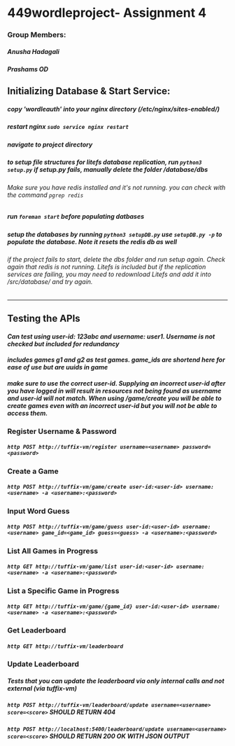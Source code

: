 # 449wordleproject- Assignment 4

### Group Members:
##### Anusha Hadagali
##### Prashams OD

## **Initializing Database & Start Service:**
##### copy 'wordleauth' into your nginx directory (/etc/nginx/sites-enabled/)
##### restart nginx `sudo service nginx restart`
##### navigate to project directory
##### to setup file structures for litefs database replication, run `python3 setup.py`  *if setup.py fails, manually delete the folder /database/dbs* 
###### *Make sure you have redis installed and it's not running.  you can check with the command `pgrep redis`*
##### run `foreman start` before populating datbases
##### setup the databases by running `python3 setupDB.py`  *use `setupDB.py -p` to populate the database.  Note it resets the redis db as well*
###### *if the project fails to start, delete the dbs folder and run setup again. Check again that redis is not running.  Litefs is included but if the replication services are failing, you may need to redownload Litefs and add it into /src/database/ and try again.*

---

## **Testing the APIs**

#### *Can test using user-id: 123abc and username: user1.  Username is not checked but included for redundancy*
#### *includes games g1 and g2 as test games.  game_ids are shortend here for ease of use but are uuids in game*
#### *make sure to use the correct user-id.  Supplying an incorrect user-id after you have logged in will result in resources not being found as username and user-id will not match. When using /game/create you will be able to create games even with an incorrect user-id but you will not be able to access them.*

### **Register Username & Password**
##### `http POST http://tuffix-vm/register username=<username> password=<password>`

### **Create a Game**
##### `http POST http://tuffix-vm/game/create user-id:<user-id> username:<username> -a <username>:<password>`

### **Input Word Guess**
##### `http POST http://tuffix-vm/game/guess user-id:<user-id> username:<username> game_id=<game_id> guess=<guess> -a <username>:<password>`

### **List All Games in Progress**
##### `http GET http://tuffix-vm/game/list user-id:<user-id> username:<username> -a <username>:<password>`

### **List a Specific Game in Progress**
##### `http GET http://tuffix-vm/game/{game_id} user-id:<user-id> username:<username> -a <username>:<password>`

### **Get Leaderboard**
##### `http GET http://tuffix-vm/leaderboard`

### **Update Leaderboard**
##### *Tests that you can update the leaderboard via only internal calls and not external (via tuffix-vm)*
##### `http POST http://tuffix-vm/leaderboard/update username=<username> score=<score>` *SHOULD RETURN 404*
##### `http POST http://localhost:5400/leaderboard/update username=<username> score=<score>` *SHOULD RETURN 200 OK WITH JSON OUTPUT*













